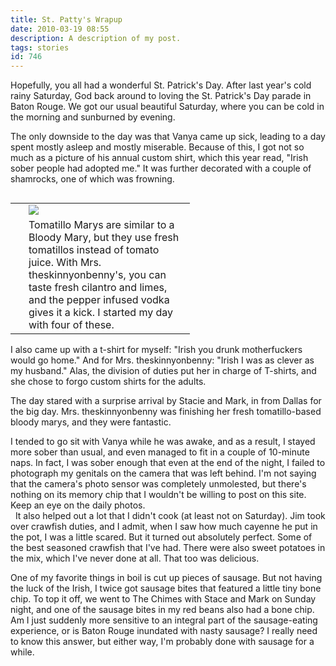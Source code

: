 ```yaml
---
title: St. Patty's Wrapup
date: 2010-03-19 08:55
description: A description of my post.
tags: stories
id: 746
---
```

Hopefully, you all had a wonderful St. Patrick's Day.  After last year's cold rainy Saturday, God back around to loving the St. Patrick's Day parade in Baton Rouge.  We got our usual beautiful Saturday, where you can be cold in the morning and sunburned by evening.

The only downside to the day was that Vanya came up sick, leading to a day spent mostly asleep and mostly miserable.  Because of this, I got not so much as a picture of his annual custom shirt, which this year read, "Irish sober people had adopted me."  It was further decorated with a couple of shamrocks, one of which was frowning.

<table cellpadding="2" align="right"><tr><td width="5" rowspan="2"><spacer type="block" width="5" height="1"></td><td width="250" ><img src="/img/tomatillomary.jpg"></td></tr><tr><td class="caption" width="250">Tomatillo Marys are similar to a Bloody Mary, but they use fresh tomatillos instead of tomato juice.  With Mrs. theskinnyonbenny's, you can taste fresh cilantro and limes, and the pepper infused vodka gives it a kick.  I started my day with four of these.</td></tr></table>

I also came up with a t-shirt for myself:  "Irish you drunk motherfuckers would go home."  And for Mrs. theskinnyonbenny:  "Irish I was as clever as my husband."  Alas, the division of duties put her in charge of T-shirts, and she chose to forgo custom shirts for the adults.

The day stared with a surprise arrival by Stacie and Mark, in from Dallas for the big day.  Mrs. theskinnyonbenny was finishing her fresh tomatillo-based bloody marys, and they were fantastic.  

I tended to go sit with Vanya while he was awake, and as a result, I stayed more sober than usual, and even managed to fit in a couple of 10-minute naps.  In fact, I was sober enough that even at the end of the night, I failed to photograph my genitals on the camera that was left behind.  I'm not saying that the camera's photo sensor was completely unmolested, but there's nothing on its memory chip that I wouldn't be willing to post on this site.  Keep an eye on the daily photos.  
<span class="spanEndPreview">&nbsp;</span>
It also helped out a lot that I didn't cook (at least not on Saturday).  Jim took over crawfish duties, and I admit, when I saw how much cayenne he put in the pot, I was a little scared.  But it turned out absolutely perfect.  Some of the best seasoned crawfish that I've had.  There were also sweet potatoes in the mix, which I've never done at all.  That too was delicious.

One of my favorite things in boil is cut up pieces of sausage.  But not having the luck of the Irish, I twice got sausage bites that featured a little tiny bone chip.  To top it off, we went to The Chimes with Stace and Mark on Sunday night, and one of the sausage bites in my red beans also had a bone chip.  Am I just suddenly more sensitive to an integral part of the sausage-eating experience, or is Baton Rouge inundated with nasty sausage?  I really need to know this answer, but either way, I'm probably done with sausage for a while.